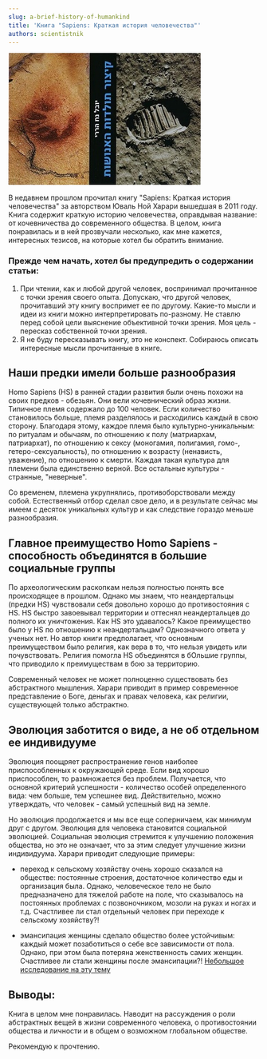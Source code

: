 ```yaml
---
slug: a-brief-history-of-humankind
title: 'Книга "Sapiens: Краткая история человечества"'
authors: scientistnik
---
```

<div style={{textAlign: 'center'}}>
  <img src="/img/brief-history.jpg" />
</div>

В недавнем прошлом прочитал книгу "Sapiens: Краткая история человечества" за авторством Юваль Ной Харари вышедшая в 2011 году. Книга содержит краткую историю человечества, оправдывая название: от кочевничества до современного общества. В целом, книга понравилась и в ней прозвучали несколько, как мне кажется, интересных тезисов, на которые хотел бы обратить внимание.<!--truncate-->



### Прежде чем начать, хотел бы предупредить о содержании статьи:

1. При чтении, как и любой другой человек, воспринимал прочитанное с точки зрения своего опыта. Допускаю, что другой человек, прочитавший эту книгу воспримет ее по другому. Какие-то мысли и идеи из книги можно интерпретировать по-разному. Не ставлю перед собой цели выяснение объективной точки зрения. Моя цель - пересказ собственной точки зрения.
2. Я не буду пересказывать книгу, это не конспект.  Собираюсь описать интересные мысли прочитанные в книге.



## Наши предки имели больше разнообразия

Homo Sapiens (HS) в ранней стадии развития были очень похожи на своих предков - обезьян. Они вели кочевнический образ жизни. Типичное племя содержало до 100 человек. Если количество становилось больше, племя разделялось и расходились каждый в свою сторону. Благодаря этому, каждое племя было культурно-уникальным: по ритуалам и обычаям, по отношению к полу (матриархам, патриархат), по отношению к сексу (моногамия, полигамия, гомо-, гетеро-сексуальность), по отношению к возрасту (ненависть, уважение), по отношению к смерти. Каждая такая культура для племени была единственно верной. Все остальные культуры - странные, "неверные".



Со временем, племена укрупнялись, противоборствовали между собой. Естественный отбор сделал свое дело, и в результате сейчас мы имеем с десяток уникальных культур и как следствие гораздо меньше разнообразия.



## Главное преимущество Homo Sapiens - способность объединятся в большие социальные группы

По археологическим раскопкам нельзя полностью понять все происходящее в прошлом. Однако мы знаем, что неандертальцы (предки HS) чувствовали себя довольно хорошо до противостояния с HS. HS быстро завоевывал территории и оттеснял неандертальцев до полного их уничтожения. Как HS это удавалось? Какое преимущество было у HS по отношению к неандертальцам?  Однозначного ответа у ученых нет. Но автор книги предполагает, что основным преимуществом было религия, как вера в то, что нельзя увидеть или почувствовать. Религия помогла HS объединятся в бОльшие группы, что приводило к преимуществам в бою за территорию. 

Современный человек не может полноценно существовать без абстрактного мышления. Харари приводит в пример современное представление о Боге, деньгах и правах человека, как религии, существующей только абстрактно.



## Эволюция заботится о виде, а не об отдельном ее индивидууме

Эволюция поощряет распространение генов наиболее приспособленных к окружающей среде. Если вид хорошо приспособлен, то размножается без проблем. Получается, что основной критерий успешности - количество особей определенного вида: чем больше, тем успешнее вид. Действительно, можно утверждать, что человек - самый успешный вид на земле.



Но эволюция продолжается и мы все еще соперничаем, как минимум друг с другом. Эволюция для человека становится социальной эволюцией. Социальная эволюция стремится к улучшению положения общества, но это не означает, что за этим следует улучшение жизни индивидуума. Харари приводит следующие примеры:

- переход к сельскому хозяйству очень хорошо сказался на обществе: постоянные строения, достаточное количество еды и организация была. Однако, человеческое тело не было предназначено для тяжелой работе на поле, что сказывалось на постоянных проблемах с позвоночником, мозоли на руках и ногах и т.д. Счастливее ли стал отдельный человек при переходе к сельскому хозяйству?!

- эмансипация женщины сделало общество более устойчивым: каждый может позаботиться о себе все зависимости от пола. Однако, при этом была потеряна женственность самих женщин. Счастливее ли стали женщины после эмансипации?! [Небольшое исследование на эту тему](https://t.me/blockchainRF/7300) 


## Выводы:

Книга в целом мне понравилась. Наводит на рассуждения о роли абстрактных вещей в жизни современного человека, о противостоянии общества и личности и в общем о возможном глобальном обществе.

Рекомендую к прочтению.
